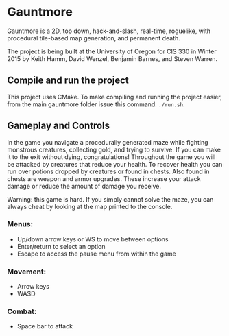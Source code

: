 # Gauntmore

Gauntmore is a 2D, top down, hack-and-slash, real-time, roguelike, with procedural tile-based map generation, and permanent death.

The project is being built at the University of Oregon for CIS 330 in Winter 2015 by Keith Hamm, David Wenzel, Benjamin Barnes, and Steven Warren.

## Compile and run the project

This project uses CMake. To make compiling and running the project easier, from the main gauntmore folder issue this command: `./run.sh`.

## Gameplay and Controls

In the game you navigate a procedurally generated maze while fighting monstrous creatures, collecting gold, and trying to survive. If you can make it to the exit without dying, congratulations! Throughout the game you will be attacked by creatures that reduce your health. To recover health you can run over potions dropped by creatures or found in chests. Also found in chests are weapon and armor upgrades. These increase your attack damage or reduce the amount of damage you receive.

Warning: this game is hard. If you simply cannot solve the maze, you can always cheat by looking at the map printed to the console.

### Menus:
 - Up/down arrow keys or WS to move between options
 - Enter/return to select an option
 - Escape to access the pause menu from within the game

### Movement:
 - Arrow keys
 - WASD

### Combat:
 - Space bar to attack
